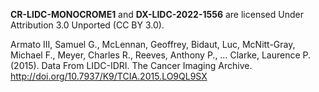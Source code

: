 **CR-LIDC-MONOCROME1** and **DX-LIDC-2022-1556** are licensed Under Attribution 3.0 Unported (CC BY 3.0).

Armato III, Samuel G., McLennan, Geoffrey, Bidaut, Luc, McNitt-Gray, Michael F., Meyer, Charles R., Reeves, Anthony P., … Clarke, Laurence P. (2015). Data From LIDC-IDRI. The Cancer Imaging Archive. http://doi.org/10.7937/K9/TCIA.2015.LO9QL9SX

